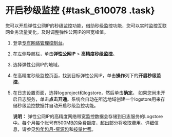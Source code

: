 # 开启秒级监控 {#task_610078 .task}

您可以开启弹性公网IP的秒级监控功能，借助秒级监控功能，您可以实时监控互联网业务流量变化，及时调整弹性公网IP的带宽峰值。

1.  登录[专有网络管理控制台](https://vpcnext.console.aliyun.com)。
2.  在左侧导航栏，单击**弹性公网IP** \> **高精度秒级监控**。
3.  选择弹性公网IP的地域。
4.  在高精度秒级监控页面，找到目标弹性公网IP，单击**操作**列下的**开启秒级监控**。
5.  在日志设置页面，选择logproject和logstore，然后单击**确定**。 如果您尚未开启日志服务，单击**点击开通**。系统会自动在所选地域创建一个logstore用来存储秒级监控数据并自动开启秒级监控功能。

    **说明：** 弹性公网IP的高精度网络带宽监控数据会存储到日志服务的Logstore中。每个月每个账号有500MB的免费额度，超出部分将收取费用。详细信息，请参见[包年包月-资源包](../../../../cn.zh-CN/产品定价/包年包月-资源包.md#)和[按量付费](../../../../cn.zh-CN/产品定价/按量付费.md#)。


